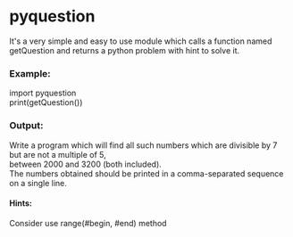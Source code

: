 # pyquestion
 It's a very simple and easy to use module which calls a function named getQuestion and returns a python problem with hint to solve it.
### Example: 
 import pyquestion<br/>
 print(getQuestion())
### Output:
 Write a program which will find all such numbers which are divisible by 7 but are not a multiple of 5,<br/>
 between 2000 and 3200 (both included).<br/>
 The numbers obtained should be printed in a comma-separated sequence on a single line.

#### Hints: 
 Consider use range(#begin, #end) method
